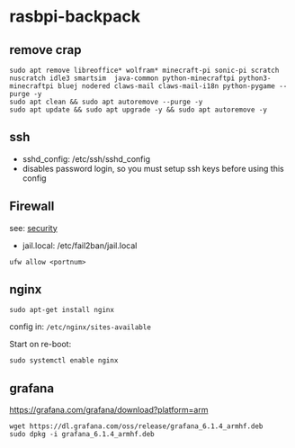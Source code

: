 # rasbpi-backpack

## remove crap

```
sudo apt remove libreoffice* wolfram* minecraft-pi sonic-pi scratch nuscratch idle3 smartsim  java-common python-minecraftpi python3-minecraftpi bluej nodered claws-mail claws-mail-i18n python-pygame --purge -y
sudo apt clean && sudo apt autoremove --purge -y
sudo apt update && sudo apt upgrade -y && sudo apt autoremove -y
```

## ssh

- sshd_config: /etc/ssh/sshd_config
- disables password login, so you must setup ssh keys before using this config

## Firewall

see:
[security](https://www.raspberrypi.org/documentation/configuration/security.md)

- jail.local: /etc/fail2ban/jail.local

```
ufw allow <portnum>
```

## nginx

```
sudo apt-get install nginx
```

config in: `/etc/nginx/sites-available`

Start on re-boot:

```
sudo systemctl enable nginx
```

## grafana

https://grafana.com/grafana/download?platform=arm

```
wget https://dl.grafana.com/oss/release/grafana_6.1.4_armhf.deb
sudo dpkg -i grafana_6.1.4_armhf.deb
```
